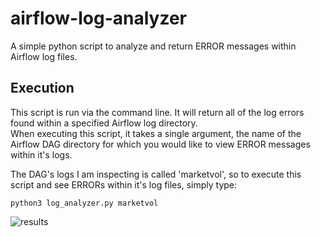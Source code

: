 # airflow-log-analyzer
A simple python script to analyze and return ERROR messages within Airflow log files.

## Execution
This script is run via the command line. It will return all of the log errors found within a specified Airflow log directory.  
When executing this script, it takes a single argument, the name of the Airflow DAG directory for which you would like to view ERROR messages within it's logs.   

The DAG's logs I am inspecting is called 'marketvol', so to execute this script and see ERRORs within it's log files, simply type:  

```python3 log_analyzer.py marketvol```


![results](/screenshots/error_logs.png)

